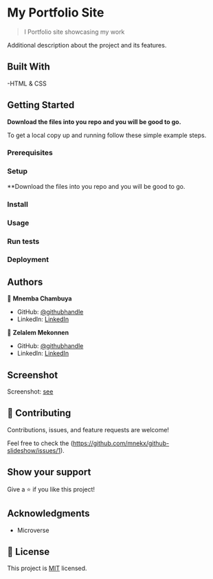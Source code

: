 # My Portfolio Site

> I Portfolio site showcasing my work

Additional description about the project and its features.

## Built With

-HTML & CSS

## Getting Started

**Download the files into you repo and you will be good to go.**

To get a local copy up and running follow these simple example steps.

### Prerequisites

### Setup

\*\*Download the files into you repo and you will be good to go.

### Install

### Usage

### Run tests

### Deployment

## Authors

👤 **Mnemba Chambuya**

- GitHub: [@githubhandle](https://github.com/mnekx)
- LinkedIn: [LinkedIn](www.linkedin.com/in/mnemba-chambuya)

👤 **Zelalem Mekonnen**

- GitHub: [@githubhandle](https://github.com/zmekonnen251)
- LinkedIn: [LinkedIn](https://www.linkedin.com/in/zelalem-g-mekonnen)

## Screenshot

Screenshot: [see](.\images\screeshot.PNG)

## 🤝 Contributing

Contributions, issues, and feature requests are welcome!

Feel free to check the (https://github.com/mnekx/github-slideshow/issues/1).

## Show your support

Give a ⭐️ if you like this project!

## Acknowledgments

- Microverse

## 📝 License

This project is [MIT](./MIT.md) licensed.
